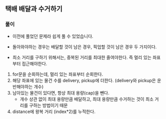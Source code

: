 ## 택배 배달과 수거하기
### 풀이
- 이전에 풀었던 문제라 쉽게 풀 수 있었습니다.

- 돌아와야하는 경우는 배달할 것이 남은 경우, 픽업할 것이 남은 경우 두 가지이다.
- 최소 거리를 구하기 위해서는, 중복된 거리를 최대한 줄여야한다. 즉 멀리 있는 좌표부터 접근해야한다.

1. for문을 순회하는데, 멀리 있는 좌표부터 순회한다.
2. 해당 좌표에 있는 물건 수를 delivery, pickup에 더한다. (delivery와 pickup은 운반해야하는 개수)
3. 남아있는 물건이 있다면, 항상 최대 용량(cap)을 뺀다. 
   - 개수 상관 없이 최대 용량만큼 배달하고, 최대 용량만큼 수거하는 것이 최소 거리를 구하는 방법이기 때문
4. distance에 왕복 거리 (index*2)를 누적한다.
